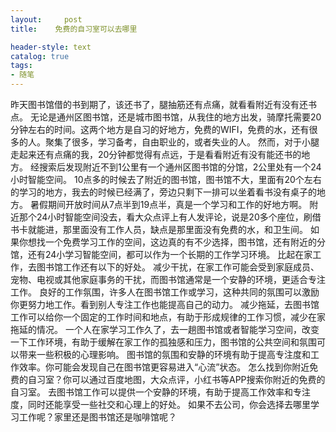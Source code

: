 ```yaml
---
layout:     post
title:    免费的自习室可以去哪里

header-style: text
catalog: true
tags:
- 随笔
---
```

昨天图书馆借的书到期了，该还书了，腿抽筋还有点痛，就看看附近有没有还书点。
无论是通州区图书馆，还是城市图书馆，从我住的地方出发，骑摩托需要20分钟左右的时间。这两个地方是自习的好地方，免费的WIFI，免费的水，还有很多的人。聚集了很多，学习备考，自由职业的，或者失业的人。
然而，对于小腿走起来还有点痛的我，20分钟都觉得有点远，于是看看附近有没有能还书的地方。
经搜索后发现附近不到1公里有一个通州区图书馆的分馆，2公里处有一个24小时智能空间。
10点多的时候去了附近的图书馆，图书馆不大，里面有20个左右的学习的地方，我去的时候已经满了，旁边只剩下一排可以坐着看书没有桌子的地方。
暑假期间开放时间从7点半到19点半，真是一个学习和工作的好地方啊。
附近那个24小时智能空间没去，看大众点评上有人发评论，说是20多个座位，刷借书卡就能进，那里面没有工作人员，缺点是那里面没有免费的水，和卫生间。
如果你想找一个免费学习工作的空间，这边真的有不少选择，图书馆，还有附近的分馆，还有24小学习智能空间，都可以作为一个长期的工作学习环境。
比起在家工作，去图书馆工作还有以下的好处。
减少干扰，在家工作可能会受到家庭成员、宠物、电视或其他家庭事务的干扰，而图书馆通常是一个安静的环境，更适合专注工作。
良好的工作氛围，许多人在图书馆工作或学习，这种共同的氛围可以激励你更努力地工作。看到别人专注工作也能提高自己的动力。
减少拖延，去图书馆工作可以给你一个固定的工作时间和地点，有助于形成规律的工作习惯，减少在家拖延的情况。
一个人在家学习工作久了，去一趟图书馆或者智能学习空间，改变一下工作环境，有助于缓解在家工作的孤独感和压力，图书馆的公共空间和氛围可以带来一些积极的心理影响。
图书馆的氛围和安静的环境有助于提高专注度和工作效率。你可能会发现自己在图书馆更容易进入“心流”状态。
怎么找到你附近免费的自习室？你可以通过百度地图，大众点评，小红书等APP搜索你附近的免费的自习室。
去图书馆工作可以提供一个安静的环境，有助于提高工作效率和专注度，同时还能享受一些社交和心理上的好处。
如果不去公司，你会选择去哪里学习工作呢？家里还是图书馆还是咖啡馆呢？